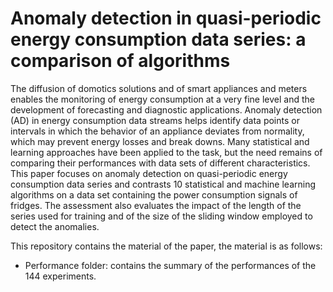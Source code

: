 # Anomaly detection in quasi-periodic energy consumption data series: a comparison of algorithms

The diffusion of domotics solutions and of smart appliances and meters enables the monitoring of energy consumption at a very fine level and the development of forecasting and diagnostic applications.  Anomaly detection (AD) in energy consumption data streams helps identify data points or intervals in which the behavior of an appliance deviates from normality, which may prevent energy losses and break downs. Many statistical and learning approaches have been applied to the task, but  the need remains of comparing their performances with data sets of different characteristics. This paper focuses on anomaly detection on quasi-periodic energy consumption data series and contrasts 10 statistical and machine learning algorithms on a data set containing the power consumption signals of fridges. The assessment also evaluates the impact of the length of the series used for training and of the size of the sliding window employed to detect the anomalies. 

This repository contains the material of the paper, the material is as follows:
* Performance folder: contains the summary of the performances of the 144 experiments.
